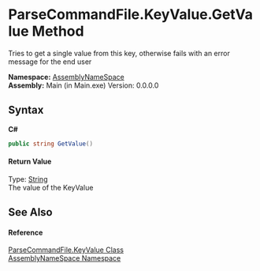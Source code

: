 # ParseCommandFile.KeyValue.GetValue Method 
 

Tries to get a single value from this key, otherwise fails with an error message for the end user

**Namespace:**&nbsp;<a href="6bcc80ef-5cfd-db5f-1eb2-7297d1c16397">AssemblyNameSpace</a><br />**Assembly:**&nbsp;Main (in Main.exe) Version: 0.0.0.0

## Syntax

**C#**<br />
``` C#
public string GetValue()
```


#### Return Value
Type: <a href="http://msdn2.microsoft.com/en-us/library/s1wwdcbf" target="_blank">String</a><br />The value of the KeyValue

## See Also


#### Reference
<a href="9f13b772-a047-4fa3-fdbb-b24c50a98f9b">ParseCommandFile.KeyValue Class</a><br /><a href="6bcc80ef-5cfd-db5f-1eb2-7297d1c16397">AssemblyNameSpace Namespace</a><br />